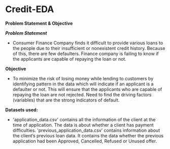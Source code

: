 # Credit-EDA

**Problem Statement & Objective**

_**Problem Statement**_
- Consumer Finance Company finds it difficult to provide various loans to the people due to their insufficient or
nonexistent credit history. Because of this, there are few defaulters. Finance company is failing to know if the
applicants are capable of repaying the loan or not.

**Objective**
- To minimize the risk of losing money while lending to customers by identifying pattern in the data which will
indicate if an applicant is a defaulter or not. This will ensure that the applicants who are capable of repaying
the loan are not rejected. Need to find the driving factors (variables) that are the strong indicators of default.

**Datasets used:**
- 'application_data.csv' contains all the information of the client at the time of application. The data is about
whether a client has payment difficulties.
'previous_application_data.csv’ contains information about the client’s previous loan data. It contains the data
whether the previous application had been Approved, Cancelled, Refused or Unused offer.
